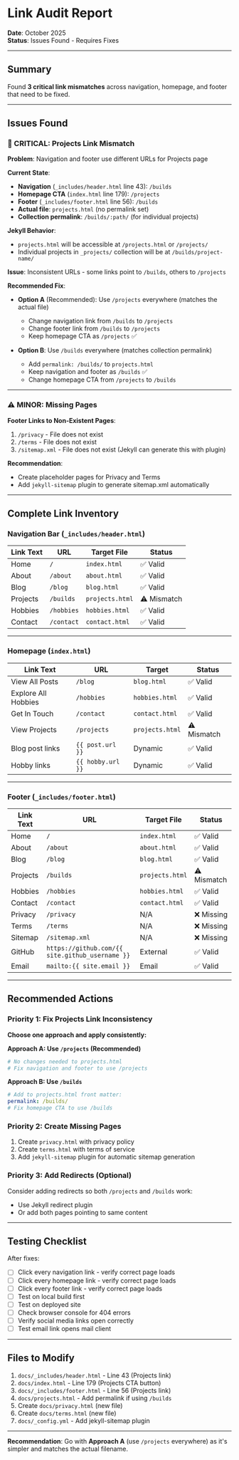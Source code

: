 # Link Audit Report

**Date**: October 2025  
**Status**: Issues Found - Requires Fixes

---

## Summary

Found **3 critical link mismatches** across navigation, homepage, and footer that need to be fixed.

---

## Issues Found

### 🔴 CRITICAL: Projects Link Mismatch

**Problem**: Navigation and footer use different URLs for Projects page

**Current State**:
- **Navigation** (`_includes/header.html` line 43): `/builds`
- **Homepage CTA** (`index.html` line 179): `/projects`
- **Footer** (`_includes/footer.html` line 56): `/builds`
- **Actual file**: `projects.html` (no permalink set)
- **Collection permalink**: `/builds/:path/` (for individual projects)

**Jekyll Behavior**:
- `projects.html` will be accessible at `/projects.html` or `/projects/`
- Individual projects in `_projects/` collection will be at `/builds/project-name/`

**Issue**: Inconsistent URLs - some links point to `/builds`, others to `/projects`

**Recommended Fix**: 
- **Option A** (Recommended): Use `/projects` everywhere (matches the actual file)
  - Change navigation link from `/builds` to `/projects`
  - Change footer link from `/builds` to `/projects`
  - Keep homepage CTA as `/projects` ✅
  
- **Option B**: Use `/builds` everywhere (matches collection permalink)
  - Add `permalink: /builds/` to `projects.html`
  - Keep navigation and footer as `/builds` ✅
  - Change homepage CTA from `/projects` to `/builds`

---

### ⚠️ MINOR: Missing Pages

**Footer Links to Non-Existent Pages**:
1. `/privacy` - File does not exist
2. `/terms` - File does not exist
3. `/sitemap.xml` - File does not exist (Jekyll can generate this with plugin)

**Recommendation**: 
- Create placeholder pages for Privacy and Terms
- Add `jekyll-sitemap` plugin to generate sitemap.xml automatically

---

## Complete Link Inventory

### Navigation Bar (`_includes/header.html`)

| Link Text | URL | Target File | Status |
|-----------|-----|-------------|--------|
| Home | `/` | `index.html` | ✅ Valid |
| About | `/about` | `about.html` | ✅ Valid |
| Blog | `/blog` | `blog.html` | ✅ Valid |
| Projects | `/builds` | `projects.html` | ⚠️ Mismatch |
| Hobbies | `/hobbies` | `hobbies.html` | ✅ Valid |
| Contact | `/contact` | `contact.html` | ✅ Valid |

---

### Homepage (`index.html`)

| Link Text | URL | Target | Status |
|-----------|-----|--------|--------|
| View All Posts | `/blog` | `blog.html` | ✅ Valid |
| Explore All Hobbies | `/hobbies` | `hobbies.html` | ✅ Valid |
| Get In Touch | `/contact` | `contact.html` | ✅ Valid |
| View Projects | `/projects` | `projects.html` | ⚠️ Mismatch |
| Blog post links | `{{ post.url }}` | Dynamic | ✅ Valid |
| Hobby links | `{{ hobby.url }}` | Dynamic | ✅ Valid |

---

### Footer (`_includes/footer.html`)

| Link Text | URL | Target File | Status |
|-----------|-----|-------------|--------|
| Home | `/` | `index.html` | ✅ Valid |
| About | `/about` | `about.html` | ✅ Valid |
| Blog | `/blog` | `blog.html` | ✅ Valid |
| Projects | `/builds` | `projects.html` | ⚠️ Mismatch |
| Hobbies | `/hobbies` | `hobbies.html` | ✅ Valid |
| Contact | `/contact` | `contact.html` | ✅ Valid |
| Privacy | `/privacy` | N/A | ❌ Missing |
| Terms | `/terms` | N/A | ❌ Missing |
| Sitemap | `/sitemap.xml` | N/A | ❌ Missing |
| GitHub | `https://github.com/{{ site.github_username }}` | External | ✅ Valid |
| Email | `mailto:{{ site.email }}` | Email | ✅ Valid |

---

## Recommended Actions

### Priority 1: Fix Projects Link Inconsistency

**Choose one approach and apply consistently:**

**Approach A: Use `/projects` (Recommended)**
```yaml
# No changes needed to projects.html
# Fix navigation and footer to use /projects
```

**Approach B: Use `/builds`**
```yaml
# Add to projects.html front matter:
permalink: /builds/
# Fix homepage CTA to use /builds
```

### Priority 2: Create Missing Pages

1. Create `privacy.html` with privacy policy
2. Create `terms.html` with terms of service
3. Add `jekyll-sitemap` plugin for automatic sitemap generation

### Priority 3: Add Redirects (Optional)

Consider adding redirects so both `/projects` and `/builds` work:
- Use Jekyll redirect plugin
- Or add both pages pointing to same content

---

## Testing Checklist

After fixes:
- [ ] Click every navigation link - verify correct page loads
- [ ] Click every homepage link - verify correct page loads
- [ ] Click every footer link - verify correct page loads
- [ ] Test on local build first
- [ ] Test on deployed site
- [ ] Check browser console for 404 errors
- [ ] Verify social media links open correctly
- [ ] Test email link opens mail client

---

## Files to Modify

1. `docs/_includes/header.html` - Line 43 (Projects link)
2. `docs/index.html` - Line 179 (Projects CTA button)
3. `docs/_includes/footer.html` - Line 56 (Projects link)
4. `docs/projects.html` - Add permalink if using `/builds`
5. Create `docs/privacy.html` (new file)
6. Create `docs/terms.html` (new file)
7. `docs/_config.yml` - Add jekyll-sitemap plugin

---

**Recommendation**: Go with **Approach A** (use `/projects` everywhere) as it's simpler and matches the actual filename.

